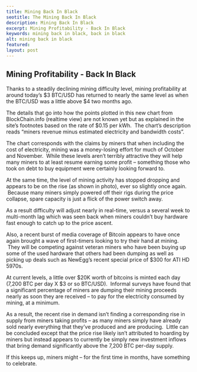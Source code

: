 ```yaml
---
title: Mining Back In Black
seotitle: The Mining Back In Black
description: Mining Back In Black
excerpt: Mining Profitability - Back In Black
keywords: mining back in black, back in black
alt: mining back in black
featured: 
layout: post
---
```


<h2>Mining Profitability - Back In Black</h2>

<p>Thanks to a steadily declining mining difficulty level, mining profitability at around today’s $3 BTC/USD has returned to nearly the same level as when the BTC/USD was a little above $4 two months ago.<p>

<p>The details that go into how the points plotted in this new chart from BlockChain.info (realtime view) are not known yet but as explained in the site’s footnotes based on the rate of $0.15 per kWh.  The chart’s description reads “miners revenue minus estimated electricity and bandwidth costs”.  <p>

<p>The chart corresponds with the claims by miners that when including the cost of electricity, mining was a money-losing effort for much of October and November.  While these levels aren’t terribly attractive they will help many miners to at least resume earning some profit – something those who took on debt to buy equipment were certainly looking forward to.<p>

<p>At the same time, the level of mining activity has stopped dropping and appears to be on the rise (as shown in photo), ever so slightly once again.  Because many miners simply powered off their rigs during the price collapse, spare capacity is just a flick of the power switch away.  <p>

<p>As a result difficulty will adjust nearly in real-time, versus a several week to multi-month lag which was seen back when miners couldn’t buy hardware fast enough to catch up to the price ascent.<p>

<p>Also, a recent burst of media coverage of Bitcoin appears to have once again brought a wave of first-timers looking to try their hand at mining.  They will be competing against veteran miners who have been buying up some of the used hardware that others had been dumping as well as picking up deals such as NewEgg’s recent special price of $300 for ATI HD 5970s.<p>

<p>At current levels, a little over $20K worth of bitcoins is minted each day (7,200 BTC per day X $3 or so BTC/USD).  Informal surveys have found that a significant percentage of miners are dumping their mining proceeds nearly as soon they are received – to pay for the electricity consumed by mining, at a minimum.   <p>

<p>As a result, the recent rise in demand isn’t finding a corresponding rise in supply from miners taking profits – as many miners simply have already sold nearly everything that they’ve produced and are producing.  Little can be concluded except that the price rise likely isn’t attributed to hoarding by miners but instead appears to currently be simply new investment inflows that bring demand significantly above the 7,200 BTC per-day supply.<p>

<p>If this keeps up, miners might – for the first time in months, have something to celebrate.<p>

